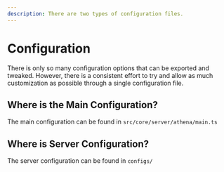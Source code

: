 ```yaml
---
description: There are two types of configuration files.
---
```


# Configuration

There is only so many configuration options that can be exported and tweaked. However, there is a consistent effort to try and allow as much customization as possible through a single configuration file.

## Where is the Main Configuration?

The main configuration can be found in `src/core/server/athena/main.ts`

## Where is Server Configuration?

The server configuration can be found in `configs/`


